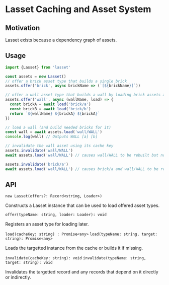 # Lasset Caching and Asset System

## Motivation

Lasset exists because a dependency graph of assets.

## Usage

```javascript
import {Lasset} from 'lasset'

const assets = new Lasset()
// offer a brick asset type that builds a single brick
assets.offer('brick', async brickName => (`[${brickName}]`))

// offer a wall asset type that builds a wall by loading brick assets and combining them
assets.offer('wall', async (wallName, load) => {
  const brickA = await load('brick/a')
  const brickB = await load('brick/b')
  return `${wallName} ${brickA} ${brickA}`
})

// load a wall (and build needed bricks for it)
const wall = await assets.load('wall/WALL')
console.log(wall) // Outputs WALL [a] [b]

// invalidate the wall asset using its cache key
assets.invalidate('wall/WALL') 
await assets.load('wall/WALL') // causes wall/WALL to be rebuilt but not brick/a or brick/b

assets.invalidate('brick/a') 
await assets.load('wall/WALL') // causes brick/a and wall/WALL to be rebuilt but not brick/b
```

## API

`new Lasset(offers?: Record<string, Loader>)`

Constructs a Lasset instance that can be used to load offered asset types.

`offer(typeName: string, loader: Loader): void`

Registers an asset type for loading later.

`load(cacheKey: string) : Promise<any>`
`load(typeName: string, target: string): Promise<any>`

Loads the targetted instance from the cache or builds it if missing.

`invalidate(cacheKey: string): void`
`invalidate(typeName: string, target: string): void`

Invalidates the targetted record and any records that depend on it directly or indirectly.
